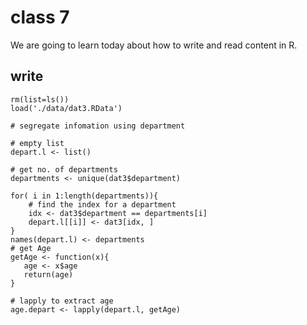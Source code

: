 # class 7

We are going to learn today about how to write and read content in R.

## write
```{}
rm(list=ls())
load('./data/dat3.RData')

# segregate infomation using department

# empty list
depart.l <- list()

# get no. of departments
departments <- unique(dat3$department)

for( i in 1:length(departments)){
    # find the index for a department
    idx <- dat3$department == departments[i]
    depart.l[[i]] <- dat3[idx, ]
}
names(depart.l) <- departments
# get Age
getAge <- function(x){
   age <- x$age
   return(age)  
}

# lapply to extract age
age.depart <- lapply(depart.l, getAge)


```
